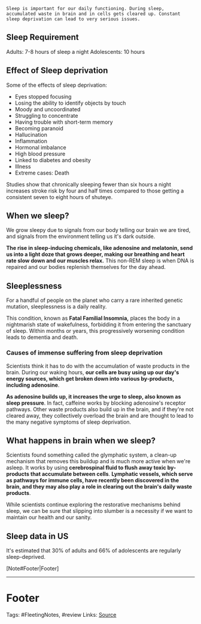 `Sleep is important for our daily functioning. During sleep, accumulated waste in brain and in cells gets cleared up. Constant sleep deprivation can lead to very serious issues. `

## Sleep Requirement
Adults:  7-8 hours of sleep a night 
Adolescents: 10 hours

## Effect of Sleep deprivation
Some of the effects of sleep deprivation:
- Eyes stopped focusing 
- Losing the ability to identify objects by touch
- Moody and uncoordinated
- Struggling to concentrate
- Having trouble with short-term memory
- Becoming paranoid
- Hallucination 
- Inflammation
- Hormonal imbalance
- High blood pressure
- Linked to diabetes and obesity 
- Illness
- Extreme cases: Death

 Studies show that chronically sleeping fewer than six hours a night increases stroke risk by four and half times compared to those getting a consistent seven to eight hours of shuteye. 

## When we sleep?
We grow sleepy due to signals from our body telling our brain we are tired, and signals from the environment telling us it's dark outside. 

**The rise in sleep-inducing chemicals, like adenosine and melatonin, send us into a light doze  that grows deeper, making our breathing and heart rate slow down and our muscles relax.** This non-REM sleep is when DNA is repaired and our bodies replenish themselves for the day ahead. 

## Sleeplessness
For a handful of people on the planet who carry a rare inherited genetic mutation, sleeplessness is a daily reality. 

This condition, known as **Fatal Familial Insomnia,** places the body in a nightmarish state of wakefulness, forbidding it from entering the sanctuary of sleep. Within months or years, this progressively worsening condition leads to dementia and death. 

### Causes of immense suffering from sleep deprivation
Scientists think it has to do with the accumulation of waste products in the brain. During our waking hours, **our cells are busy using up our day's energy sources, which get broken down into various by-products, including adenosine**. 

**As adenosine builds up, it increases the urge to sleep, also known as sleep pressure**. In fact, caffeine works by blocking adenosine's receptor pathways. Other waste products also build up in the brain, and if they're not cleared away, they collectively overload the brain and are thought to lead to the many negative symptoms of sleep deprivation. 

## What happens in brain when we sleep?
Scientists found something called the glymphatic system, a clean-up mechanism that removes this buildup and is much more active when we're asleep. It works by using **cerebrospinal fluid to flush away toxic by-products that accumulate between cells**. **Lymphatic vessels, which serve as pathways for immune cells, have recently been discovered in the brain, and they may also play a role in clearing out the brain's daily waste products**. 

While scientists continue exploring the restorative mechanisms behind sleep, we can be sure that slipping into slumber is a necessity if we want to maintain our health and our sanity.

## Sleep data in US
It's estimated that 30% of adults and 66% of adolescents are regularly sleep-deprived. 


[Note#Footer|Footer]

---
# Footer
Tags: #FleetingNotes, #review
Links: 
[Source]()
<!--stackedit_data:
eyJoaXN0b3J5IjpbODIyNTUzNDE1LC0xNDI5NzA0MTAxLDYyMT
A2NjAyLC03MTI2NDA3OTFdfQ==
-->